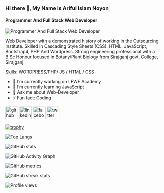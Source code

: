 ### Hi there 👋, My Name is Ariful Islam Noyon
#### Programmer And Full Stack Web Developer
![Programmer And Full Stack Web Developer](https://media-exp1.licdn.com/dms/image/C5616AQEolOlntm7D_w/profile-displaybackgroundimage-shrink_200_800/0/1622161226558?e=1635984000&v=beta&t=NpvGmcK3lxutfIGsqjr8TjYWHIWbuKobN0GlPR4zb9A)

Web Developer with a demonstrated history of working in the Outsourcing Institute. Skilled in Cascading Style Sheets (CSS), HTML, JavaScript, Bootstrap4, PHP And Wordpress. Strong engineering professional with a B.Sc Honour focused in Botany/Plant Biology from Sirajganj govt. College, Sirajganj.

Skills: WORDPRESS/PHP/ JS / HTML / CSS

- 🔭 I’m currently working on LFWF Academy 
- 🌱 I’m currently learning JavaScript 
- 💬 Ask me about Web-Developer 
- ⚡ Fun fact: Coding 


[<img src='https://cdn.jsdelivr.net/npm/simple-icons@3.0.1/icons/github.svg' alt='github' height='40'>](https://github.com/ariful2020)  [<img src='https://cdn.jsdelivr.net/npm/simple-icons@3.0.1/icons/linkedin.svg' alt='linkedin' height='40'>](https://www.linkedin.com/in/https://www.linkedin.com/in/ariful-islam52//)  [<img src='https://cdn.jsdelivr.net/npm/simple-icons@3.0.1/icons/facebook.svg' alt='facebook' height='40'>](https://www.facebook.com/https://www.facebook.com/arifulislam.noyon.71)  [<img src='https://cdn.jsdelivr.net/npm/simple-icons@3.0.1/icons/twitter.svg' alt='twitter' height='40'>](https://twitter.com/https://twitter.com/13arif13)  

[![trophy](https://github-profile-trophy.vercel.app/?username=ariful2020)](https://github.com/ryo-ma/github-profile-trophy)

[![Top Langs](https://github-readme-stats.vercel.app/api/top-langs/?username=ariful2020)](https://github.com/anuraghazra/github-readme-stats)

![GitHub stats](https://github-readme-stats.vercel.app/api?username=ariful2020&show_icons=true)  

![GitHub Activity Graph](https://activity-graph.herokuapp.com/graph?username=ariful2020)  

![GitHub metrics](https://metrics.lecoq.io/ariful2020)  

![GitHub streak stats](https://github-readme-streak-stats.herokuapp.com/?user=ariful2020)  

![Profile views](https://gpvc.arturio.dev/ariful2020)  

